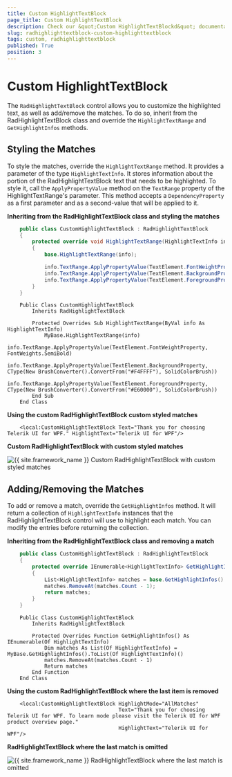 ```yaml
---
title: Custom HighlightTextBlock
page_title: Custom HighlightTextBlock
description: Check our &quot;Custom HighlightTextBlockd&quot; documentation article for the RadHighlightTextBlock control.
slug: radhighlighttextblock-custom-highlighttextblock
tags: custom, radhighlighttextblock
published: True
position: 3
---
```


# Custom HighlightTextBlock

The `RadHighlightTextBlock` control allows you to customize the highlighted text, as well as add/remove the matches. To do so, inherit from the RadHighlightTextBlock class and override the `HighlightTextRange` and `GetHighlightInfos` methods.

## Styling the Matches

To style the matches, override the `HighlightTextRange` method. It provides a parameter of the type `HighlightTextInfo`. It stores information about the portion of the RadHighlightTextBlock text that needs to be highlighted. To style it, call the `ApplyPropertyValue` method on the `TextRange` property of the HighlightTextRange's parameter. This method accepts a `DependencyProperty` as a first parameter and as a second-value that will be applied to it.

__Inheriting from the RadHighlightTextBlock class and styling the matches__
```C#
    public class CustomHighlightTextBlock : RadHighlightTextBlock
    {
        protected override void HighlightTextRange(HighlightTextInfo info)
        {
            base.HighlightTextRange(info);

            info.TextRange.ApplyPropertyValue(TextElement.FontWeightProperty, FontWeights.SemiBold);
            info.TextRange.ApplyPropertyValue(TextElement.BackgroundProperty, (SolidColorBrush)new BrushConverter().ConvertFrom("#F4FFFF"));
            info.TextRange.ApplyPropertyValue(TextElement.ForegroundProperty, (SolidColorBrush)new BrushConverter().ConvertFrom("#E60000"));
        }
    }
```
```VB.NET
    Public Class CustomHighlightTextBlock
        Inherits RadHighlightTextBlock

        Protected Overrides Sub HighlightTextRange(ByVal info As HighlightTextInfo)
            MyBase.HighlightTextRange(info)
            info.TextRange.ApplyPropertyValue(TextElement.FontWeightProperty, FontWeights.SemiBold)
            info.TextRange.ApplyPropertyValue(TextElement.BackgroundProperty, CType(New BrushConverter().ConvertFrom("#F4FFFF"), SolidColorBrush))
            info.TextRange.ApplyPropertyValue(TextElement.ForegroundProperty, CType(New BrushConverter().ConvertFrom("#E60000"), SolidColorBrush))
        End Sub
    End Class
```

__Using the custom RadHighlightTextBlock custom styled matches__
```XAML
    <local:CustomHighlightTextBlock Text="Thank you for choosing Telerik UI for WPF." HighlightText="Telerik UI for WPF"/>
```

__Custom RadHighlightTextBlock with custom styled matches__

![{{ site.framework_name }} Custom RadHighlightTextBlock with custom styled matches](images/radhighlighttextblock-custom-highlighttextblock-0.png)

## Adding/Removing the Matches

To add or remove a match, override the `GetHighlightInfos` method. It will return a collection of `HighlightTextInfo` instances that the RadHighlightTextBlock control will use to highlight each match. You can modify the entries before returning the collection.

__Inheriting from the RadHighlightTextBlock class and removing a match__
```C#
    public class CustomHighlightTextBlock : RadHighlightTextBlock
    {
        protected override IEnumerable<HighlightTextInfo> GetHighlightInfos()
        {
            List<HighlightTextInfo> matches = base.GetHighlightInfos().ToList<HighlightTextInfo>();
            matches.RemoveAt(matches.Count - 1);
            return matches;
        }
    }
```
```VB.NET
    Public Class CustomHighlightTextBlock
        Inherits RadHighlightTextBlock

        Protected Overrides Function GetHighlightInfos() As IEnumerable(Of HighlightTextInfo)
            Dim matches As List(Of HighlightTextInfo) = MyBase.GetHighlightInfos().ToList(Of HighlightTextInfo)()
            matches.RemoveAt(matches.Count - 1)
            Return matches
        End Function
    End Class
```

__Using the custom RadHighlightTextBlock where the last item is removed__
```XAML
    <local:CustomHighlightTextBlock HighlightMode="AllMatches"
                                    Text="Thank you for choosing Telerik UI for WPF. To learn mode please visit the Telerik UI for WPF product overview page." 
                                    HighlightText="Telerik UI for WPF"/>
```

__RadHighlightTextBlock where the last match is omitted__

![{{ site.framework_name }} RadHighlightTextBlock where the last match is omitted](images/radhighlighttextblock-custom-highlighttextblock-1.png)
